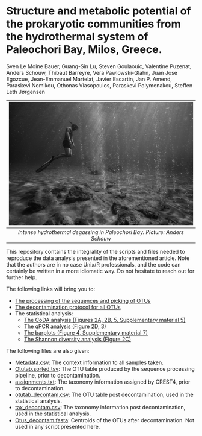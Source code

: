 # Structure and metabolic potential of the prokaryotic communities from the hydrothermal system of Paleochori Bay, Milos, Greece.
Sven Le Moine Bauer, Guang-Sin Lu, Steven Goulaouic, Valentine Puzenat, Anders Schouw, Thibaut Barreyre, Vera Pawlowski-Glahn, Juan Jose Egozcue, Jean-Emmanuel Martelat, Javier Escartin, Jan P. Amend, Paraskevi Nomikou, Othonas Vlasopoulos, Paraskevi Polymenakou, Steffen Leth Jørgensen


| ![](Picture_bubles.jpg) | 
|:--:| 
| *Intense hydrothermal degassing in Paleochori Bay. Picture: Anders Schouw* |


This repository contains the integrality of the scripts and files needed to reproduce the data analysis presented in the aforementioned article. Note that the authors are in no case Unix/R professionals, and the code can certainly be written in a more idiomatic way. Do not hesitate to reach out for further help. 

The following links will bring you to:
- [The processing of the sequences and picking of OTUs](Pipeline%20explanations.md)
- [The decontamination protocol for all OTUs](Decontamination_pipeline.md)
- The statistical analysis: 
  - [The CoDA analysis (Figures 2A, 2B, 5, Supplementary material 5)](CoDA_analysis.md)
  - [The qPCR analysis (Figure 2D, 3)](qPCR_analysis.md)
  - [The barplots (Figure 4, Supplementary material 7)](Barplots.md)
  - [The Shannon diversity analysis (Figure 2C)](Shannon_analysis.md)

The following files are also given:
- [Metadata.csv](Metadata.csv): The context information to all samples taken.
- [Otutab.sorted.tsv](Otutab.sorted.tsv): The OTU table produced by the sequence processing pipeline, prior to decontamination.
- [assignments.txt](assignments.txt): The taxonomy information assigned by CREST4, prior to decontamination.
- [otutab_decontam.csv](otutab_decontam.csv): The OTU table post decontamination, used in the statistical analysis.
- [tax_decontam.csv](tax_decontam.csv): The taxonomy information post decontamination, used in the statistical analysis.
- [Otus_decontam.fasta](Otus_decontam.fasta): Centroids of the OTUs after decontamination. Not used in any script presented here.

